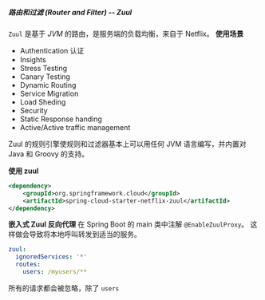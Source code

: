 ##### 路由和过滤 (Router and Filter) -- Zuul

`Zuul` 是基于 *JVM* 的路由，是服务端的负载均衡，来自于 Netflix。
**使用场景**

- Authentication 认证
- Insights
- Stress Testing
- Canary Testing
- Dynamic Routing
- Service Migration
- Load Sheding
- Security
- Static Response handing
- Active/Active traffic management

Zuul 的规则引擎使规则和过滤器基本上可以用任何 JVM 语言编写，并内置对 Java 和 Groovy 的支持。

**使用 zuul**

```xml
<dependency>
    <groupId>org.springframework.cloud</groupId>
    <artifactId>spring-cloud-starter-netflix-zuul</artifactId>
</dependency>
```

**嵌入式 Zuul 反向代理**
在 Spring Boot 的 main 类中注解 `@EnableZuulProxy`。
这样做会导致将本地呼叫转发到适当的服务。

```yaml
zuul:
  ignoredServices: '*'
  routes:
    users: /myusers/**
```

所有的请求都会被忽略，除了 `users`

